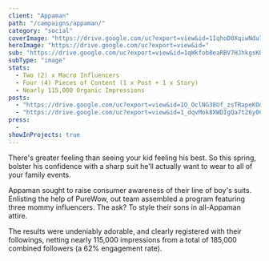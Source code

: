 ```yaml
---
client: "Appaman"
path: "/campaigns/appaman/"
category: "social"
coverImage: "https://drive.google.com/uc?export=view&id=1IqhoD0XqiwNdu7G2Vq-sj-pPkBfJSqQM"
heroImage: "https://drive.google.com/uc?export=view&id="
sub: "https://drive.google.com/uc?export=view&id=1qWkfob8eaRBV7HJhkgsKQ8ld1JLZ6Byx"
subType: "image"
stats:
  - Two (2) x Macro Influencers
  - Four (4) Pieces of Content (1 x Post + 1 x Story)
  - Nearly 115,000 Organic Impressions
posts:
  - "https://drive.google.com/uc?export=view&id=1O_OclNG38Uf_zsTRapeKOdcp8SqyBgjW"
  - "https://drive.google.com/uc?export=view&id=1_dqvMok8XWDIgQa7t26y0C0nhrAe__uT"
press:
  -
showInProjects: true
---
```


There's greater feeling than seeing your kid feeling his best. So this spring, bolster his confidence with a sharp suit he’ll actually want to wear to all of your family events.

Appaman sought to raise consumer awareness of their line of boy's suits. Enlisting the help of PureWow, out team assembled a program featuring three mommy influencers. The ask? To style their sons in all-Appaman attire.

The results were undeniably adorable, and clearly registered with their followings, netting nearly 115,000 impressions from a total of 185,000 combined followers (a 62% engagement rate).
